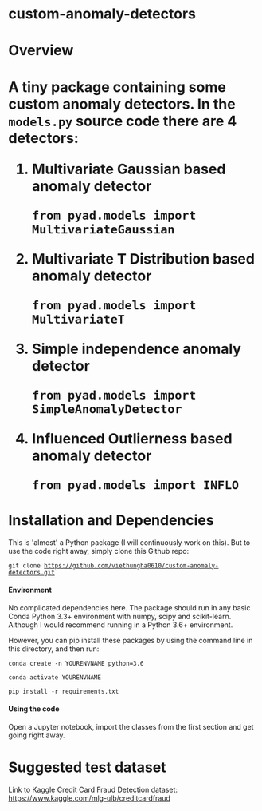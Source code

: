 # custom-anomaly-detectors

<h1>Overview<h1>

A tiny package containing some custom anomaly detectors. In the <code>models.py</code> source code there are 4 detectors:

1. Multivariate Gaussian based anomaly detector

    <code>from pyad.models import MultivariateGaussian</code>

2. Multivariate T Distribution based anomaly detector

    <code>from pyad.models import MultivariateT</code>

3. Simple independence anomaly detector

    <code>from pyad.models import SimpleAnomalyDetector</code>

4. Influenced Outlierness based anomaly detector

    <code>from pyad.models import INFLO</code>

<h1>Installation and Dependencies</h1>

This is 'almost' a Python package (I will continuously work on this). But to use the code right away, simply clone this Github repo:

<code>git clone https://github.com/viethungha0610/custom-anomaly-detectors.git</code>

<h4>Environment</h4>

No complicated dependencies here. The package should run in any basic Conda Python 3.3+ environment with numpy, scipy and scikit-learn. Although I would recommend running in a Python 3.6+ environment.

However, you can pip install these packages by using the command line in this directory, and then run:

<code>conda create -n YOURENVNAME python=3.6</code>

<code>conda activate YOURENVNAME</code>

<code>pip install -r requirements.txt</code>

<h4>Using the code</h4>

Open a Jupyter notebook, import the classes from the first section and get going right away.

<h1>Suggested test dataset</h1>

Link to Kaggle Credit Card Fraud Detection dataset:
https://www.kaggle.com/mlg-ulb/creditcardfraud